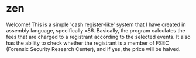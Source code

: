 # zen
Welcome!
This is a simple 'cash register-like' system that I have created in assembly language, specifically x86.
Basically, the program calculates the fees that are charged to a registrant according to the selected events.
It also has the ability to check whether the registrant is a member of FSEC (Forensic Security Research Center), and if yes, the price will be halved.
